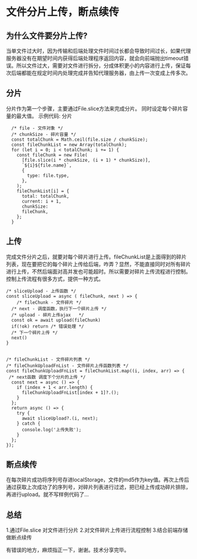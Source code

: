 # 文件分片上传，断点续传
## 为什么文件要分片上传?
当单文件过大时，因为传输和后端处理文件时间过长都会导致时间过长，如果代理服务器没有在期望时间内获得后端处理程序返回内容，就会向前端抛出timeout错误。所以文件过大，需要对文件进行拆分，分成体积更小的内容进行上传，保证每次后端都能在规定时间内处理完成并告知代理服务器，由上传一次变成上传多次。

## 分片
分片作为第一个步骤，主要通过File.slice方法来完成分片。
同时设定每个碎片容量的最大值。
示例代码: 分片
```
  /* file - 文件对象 */
  /* chunkSize - 碎片容量 */
  const totalChunk = Math.ceil(file.size / chunkSize);
  const fileChunkList = new Array(totalChunk);
  for (let i = 0; i < totalChunk; i += 1) {
    const fileChunk = new File(
      [file.slice(i * chunkSize, (i + 1) * chunkSize)],
      `${i}${file.name}`,
      {
        type: file.type,
      },
    );
    fileChunkList[i] = {
      total: totalChunk,
      current: i + 1,
      chunkSize: 
      fileChunk,
    };
  }
```
## 上传
完成文件分片之后，就要对每个碎片进行上传。fileChunkList是上面得到的碎片列表，现在要把它的每个碎片上传给后端，咋弄？显然，不能直接同时对所有碎片进行上传，不然后端面对高并发也可能超时。所以需要对碎片上传流程进行控制。控制上传流程有很多方式，提供一种方式。

```
/* sliceUpload - 上传函数 */
const sliceUpload = async ( fileChunk, next ) => {
	/* fileChunk - 文件碎片 */
  /* next - 调度函数，执行下一个碎片上传 */
  /* upload - 碎片上传ajax   */
  const ok = await upload(fileChunk)
  if(!ok) return /* 错误处理 */
  /* 下一个碎片上传 */
  next()
}


/* fileChunkList - 文件碎片列表 */
/* fileChunkUploadFnList - 文件碎片上传函数列表 */
const fileChunkUploadFnList = fileChunkList.map((i, index, arr) => {
 /* next函数 调度下个分片的上传 */
  const next = async () => {
    if (index + 1 < arr.length) {
      fileChunkUploadFnList[index + 1]?.();
    }
  };
  return async () => {
    try {
      await sliceUpload?.(i, next);
    } catch {
      console.log('上传失败');
    }
  };
});
```

## 断点续传
在每次碎片成功将序列号存进localStorage，文件的md5作为key值。再次上传后通过获取上次成功了的序列号，对碎片列表进行过滤，把已经上传成功碎片排除，再进行upload。就不写样例代码了...

## 总结
1.通过File.slice 对文件进行分片
2.对文件碎片上传进行流程控制
3.结合前端存储做断点续传

有错误的地方，麻烦指正一下，谢谢。技术分享完毕。
